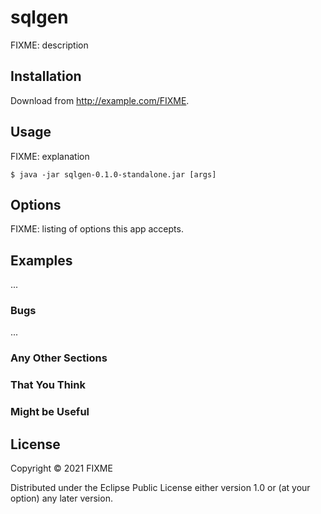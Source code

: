 # sqlgen

FIXME: description

## Installation

Download from http://example.com/FIXME.

## Usage

FIXME: explanation

    $ java -jar sqlgen-0.1.0-standalone.jar [args]

## Options

FIXME: listing of options this app accepts.

## Examples

...

### Bugs

...

### Any Other Sections
### That You Think
### Might be Useful

## License

Copyright © 2021 FIXME

Distributed under the Eclipse Public License either version 1.0 or (at
your option) any later version.
